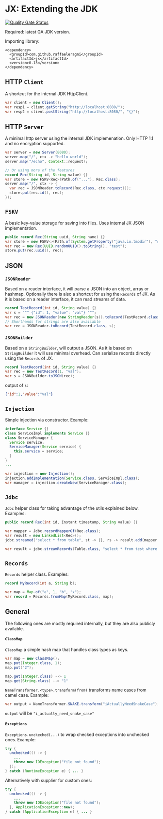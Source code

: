 # JX: Extending the JDK

[![Quality Gate Status](https://sonarcloud.io/api/project_badges/measure?project=raffaeleragni_jx&metric=alert_status)](https://sonarcloud.io/summary/new_code?id=raffaeleragni_jx)

Required: latest GA JDK version.

Importing library:
```maven
<dependency>
  <groupId>com.github.raffaeleragni</groupId>
  <artifactId>jx</artifactId>
  <version>0.13</version>
</dependency>
```

## HTTP `Client`

A shortcut for the internal JDK HttpClient.
```java
var client = new Client();
var resp1 = client.getString("http://localhost:8080/");
var resp2 = client.postString("http://localhost:8080/", "{}");
```

## HTTP `Server`

A minimal http server using the internal JDK implemenation. Only HTTP 1.1 and no encryption supported.

```java
var server = new Server(8080);
server.map("/", ctx -> "hello world");
server.map("/echo", Context::request);

// Or using more of the features
record Rec(String id, String value) {}
var store = new FSKV<Rec>(Path.of("..."), Rec.class);
server.map("/", ctx -> {
  var rec = JSONReader.toRecord(Rec.class, ctx.request());
  store.put(rec.id(), rec);
});
```

## `FSKV`

A basic key-value storage for saving into files. Uses internal JX JSON implementation.

```java
public record Rec(String uuid, String name) {}
var store = new FSKV<>(Path.of(System.getProperty("java.io.tmpdir"), "storetest"), TestRecordForFSKV.class);
var rec = new Rec(UUID.randomUUID().toString(), "test");
store.put(rec.uuid(), rec);
```

## JSON

### `JSONReader`

Based on a reader interface, it will parse a JSON into an object, array or hashmap. Optionally there is also a shortcut for using the `Records` of JX.
As it is based on a reader interface, it can read streams of data.

```java
record TestRecord(int id, String value) {}
var s = """ {"id": 1, "value": "val"} """;
var rec = new JSONReader(new StringReader(s)).toRecord(TestRecord.class);
// Shorthands for strings are also available
var rec = JSONReader.toRecord(TestRecord.class, s);
```

### `JSONBuilder`

Based on a `StringBuilder`, will output a JSON. As it is based on `StringBuilder` it will use minimal overhead. Can serialize records directly using the `Records` of JX.

```java
record TestRecord(int id, String value) {}
var rec = new TestRecord(1, "val");
var s = JSONBuilder.toJSON(rec);
```

output of `s`:

```json
{"id":1,"value":"val"}
```


## `Injection`

Simple injection via constructor. Example:

```java
interface Service {}
class ServiceImpl implements Service {}
class ServiceManager {
  Service service;
  ServiceManager(Service service) {
    this.service = service;
  }
}
...

var injection = new Injection();
injection.addImplementation(Service.class, ServiceImpl.class);
var manager = injection.createNew(ServiceManager.class);
```

## `Jdbc`

`Jdbc` helper class for taking advantage of the utils explained below. Examples:

```java
public record Rec(int id, Instant timestamp, String value) {}

var mapper = Jdbc.recordMapperOf(Rec.class);
var result = new LinkedList<Rec>();
jdbc.streamed("select * from table", st -> {}, rs -> result.add(mapper.map(rs)));

var result = jdbc.streamRecords(Table.class, "select * from test where name = ?", "test1").toList();
```

## `Records`

`Records` helper class. Examples:

```java
record MyRecord(int a, String b);

var map = Map.of("a", 1, "b", "x");
var record = Records.fromMap(MyRecord.class, map);
```

## General

The following ones are mostly required internally, but they are also publicly available.

#### `ClassMap`

`ClassMap` a simple hash map that handles class types as keys.

```java
var map = new ClassMap();
map.put(Integer.class, 1);
map.put("2");

map.get(Integer.class) --> 1
map.get(String.class) --> "1"
```

`NameTransformer.<type>.transform(from)` transforms name cases from camel case. Example:

```java
var output = NameTransformer.SNAKE.transform("iActuallyNeedSnakeCase");
```
`output` will be `"i_actually_need_snake_case"`

#### `Exceptions`

`Exceptions.unckeched(...)` to wrap checked exceptions into unchecked ones. Example:

```java
try {
  unchecked(() -> {
    ...
    throw new IOException("file not found");
  });
} catch (RuntimeException e) { ... }
```

Alternatively with supplier for custom ones:

```java
try {
  unchecked(() -> {
    ...
    throw new IOException("file not found");
  }, ApplicationException::new);
} catch (ApplicationException e) { ... }
```
